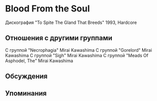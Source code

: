 # Blood From the Soul

Дискография
"To Spite The Gland That Breeds" 1993, Hardcore

## Отношения с другими группами

C группой "Necrophagia" Mirai Kawashima
C группой "Gorelord" Mirai Kawashima
C группой "Sigh" Mirai Kawashima
C группой "Meads Of Asphodel, The" Mirai Kawashima

## Обсуждения


## Упоминания

